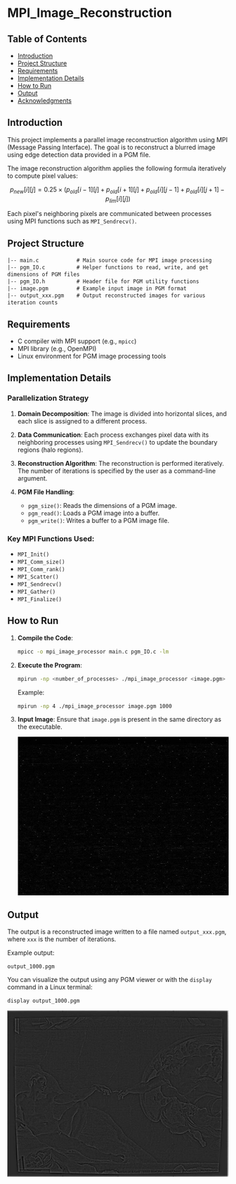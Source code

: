 # MPI_Image_Reconstruction

## Table of Contents
- [Introduction](#introduction)
- [Project Structure](#project-structure)
- [Requirements](#requirements)
- [Implementation Details](#implementation-details)
- [How to Run](#how-to-run)
- [Output](#output)
- [Acknowledgments](#acknowledgments)

## Introduction
This project implements a parallel image reconstruction algorithm using MPI (Message Passing Interface). The goal is to reconstruct a blurred image using edge detection data provided in a PGM file.

The image reconstruction algorithm applies the following formula iteratively to compute pixel values:

$$ p_{new}[i][j] = 0.25 \times (p_{old}[i-1][j] + p_{old}[i+1][j] + p_{old}[i][j-1] + p_{old}[i][j+1] - p_{lim}[i][j]) $$

Each pixel's neighboring pixels are communicated between processes using MPI functions such as `MPI_Sendrecv()`.

## Project Structure
```
|-- main.c            # Main source code for MPI image processing
|-- pgm_IO.c          # Helper functions to read, write, and get dimensions of PGM files
|-- pgm_IO.h          # Header file for PGM utility functions
|-- image.pgm         # Example input image in PGM format
|-- output_xxx.pgm    # Output reconstructed images for various iteration counts
```

## Requirements
- C compiler with MPI support (e.g., `mpicc`)
- MPI library (e.g., OpenMPI)
- Linux environment for PGM image processing tools

## Implementation Details
### Parallelization Strategy
1. **Domain Decomposition**:
   The image is divided into horizontal slices, and each slice is assigned to a different process.
   
2. **Data Communication**:
   Each process exchanges pixel data with its neighboring processes using `MPI_Sendrecv()` to update the boundary regions (halo regions).

3. **Reconstruction Algorithm**:
   The reconstruction is performed iteratively. The number of iterations is specified by the user as a command-line argument.

4. **PGM File Handling**:
   - `pgm_size()`: Reads the dimensions of a PGM image.
   - `pgm_read()`: Loads a PGM image into a buffer.
   - `pgm_write()`: Writes a buffer to a PGM image file.

### Key MPI Functions Used:
- `MPI_Init()`
- `MPI_Comm_size()`
- `MPI_Comm_rank()`
- `MPI_Scatter()`
- `MPI_Sendrecv()`
- `MPI_Gather()`
- `MPI_Finalize()`

## How to Run
1. **Compile the Code**:
   ```sh
   mpicc -o mpi_image_processor main.c pgm_IO.c -lm
   ```

2. **Execute the Program**:
   ```sh
   mpirun -np <number_of_processes> ./mpi_image_processor <image.pgm> <num_iterations>
   ```
   Example:
   ```sh
   mpirun -np 4 ./mpi_image_processor image.pgm 1000
   ```

3. **Input Image**:
   Ensure that `image.pgm` is present in the same directory as the executable.

   ![](./images/input.jpg)  


## Output
The output is a reconstructed image written to a file named `output_xxx.pgm`, where `xxx` is the number of iterations.

Example output:
```
output_1000.pgm
```

You can visualize the output using any PGM viewer or with the `display` command in a Linux terminal:
```sh
display output_1000.pgm
```

   ![](./images/output.jpg)  
